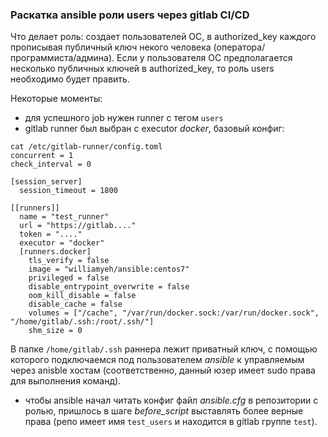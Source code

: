 ### Раскатка ansible роли users через gitlab CI/CD

Что делает роль: создает пользователей ОС, в authorized_key каждого прописывая публичный ключ некого человека (оператора/программиста/админа). Если у пользователя ОС предполагается несколько публичных ключей в authorized_key, то роль users необходимо будет править.

Некоторые моменты:
- для успешного job нужен runner с тегом `users`
- gitlab runner был выбран c executor _docker_, базовый конфиг:

```
cat /etc/gitlab-runner/config.toml
concurrent = 1
check_interval = 0

[session_server]
  session_timeout = 1800

[[runners]]
  name = "test_runner"
  url = "https://gitlab...."
  token = "...."
  executor = "docker"
  [runners.docker]
    tls_verify = false
    image = "williamyeh/ansible:centos7"
    privileged = false
    disable_entrypoint_overwrite = false
    oom_kill_disable = false
    disable_cache = false
    volumes = ["/cache", "/var/run/docker.sock:/var/run/docker.sock", "/home/gitlab/.ssh:/root/.ssh/"]
    shm_size = 0
```

В папке `/home/gitlab/.ssh` раннера лежит приватный ключ, с помощью которого подключаемся под пользователем _ansible_ к управляемым через anisble хостам (соответственно, данный юзер имеет sudo права для выполнения команд).

- чтобы ansible начал читать конфиг файл _ansible.cfg_ в репозитории с ролью, пришлось в шаге _before_script_ выставлять более верные права (репо имеет имя `test_users` и находится в gitlab группе `test`).  
